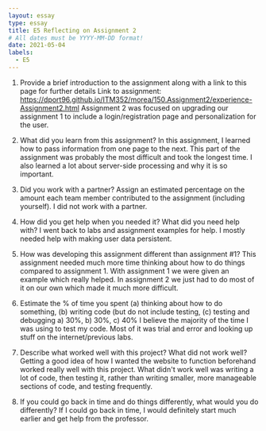 ```yaml
---
layout: essay
type: essay
title: E5 Reflecting on Assignment 2
# All dates must be YYYY-MM-DD format!
date: 2021-05-04
labels:
  - E5
---
```


1) Provide a brief introduction to the assignment along with a link to this page for further details
Link to assignment: https://dport96.github.io/ITM352/morea/150.Assignment2/experience-Assignment2.html
Assignment 2 was focused on upgrading our assignment 1 to include a login/registration page and personalization for the user. 

2) What did you learn from this assignment?
In this assignment, I learned how to pass information from one page to the next. This part of the assignment was probably the most difficult and took the longest time. I also learned a lot about server-side processing and why it is so important.

3) Did you work with a partner? Assign an estimated percentage on the amount each team member contributed to the assignment (including yourself).
I did not work with a partner.

4) How did you get help when you needed it? What did you need help with?
I went back to labs and assignment examples for help. I mostly needed help with making user data persistent.

5) How was developing this assignment different than assignment #1?
This assignment needed much more time thinking about how to do things compared to assignment 1. With assignment 1 we were given an example which really helped. In assignment 2 we just had to do most of it on our own which made it much more difficult.

6) Estimate the % of time you spent (a) thinking about how to do something, (b) writing code (but do not include testing, (c) testing and debugging
a) 30%, b) 30%, c) 40%
I believe the majority of the time I was using to test my code. Most of it was trial and error and looking up stuff on the internet/previous labs. 

7) Describe what worked well with this project? What did not work well?
Getting a good idea of how I wanted the website to function beforehand worked really well with this project. What didn't work well was writing a lot of code, then testing it, rather than writing smaller, more manageable sections of code, and testing frequently.

8) If you could go back in time and do things differently, what would you do differently?
If I could go back in time, I would definitely start much earlier and get help from the professor. 
